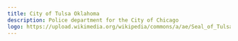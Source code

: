 ```yaml
---
title: City of Tulsa Oklahoma
description: Police department for the City of Chicago
logo: https://upload.wikimedia.org/wikipedia/commons/a/ae/Seal_of_Tulsa%2C_Oklahoma.svg
---
```

